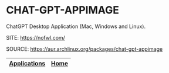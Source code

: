 # CHAT-GPT-APPIMAGE

 ChatGPT Desktop Application (Mac, Windows and Linux).

 SITE: https://nofwl.com/

 SOURCE: https://aur.archlinux.org/packages/chat-gpt-appimage

 | [Applications](https://portable-linux-apps.github.io/apps.html) | [Home](https://portable-linux-apps.github.io)
 | --- | --- |

